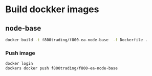 # Build dockker images

## node-base

```sh
docker build -t f800trading/f800-ea-node-base  -f Dockerfile .
```

### Push image

```sh
docker login
dockers docker push f800trading/f800-ea-node-base
```
